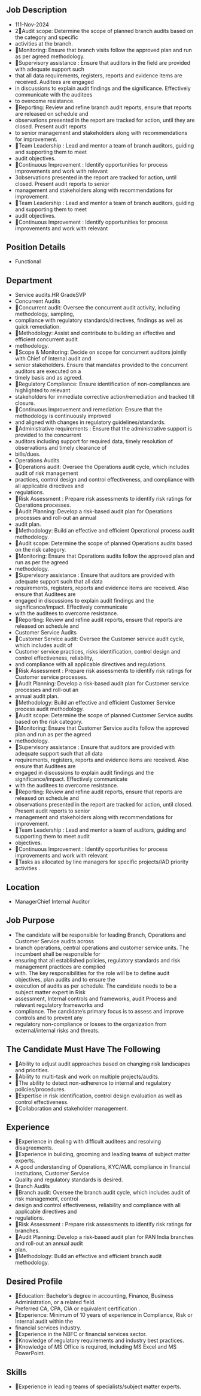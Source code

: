 # 

## Job Description

* 111-Nov-2024
* 2Audit scope: Determine the scope of planned branch audits based on the category and specific
* activities at the branch.
* Monitoring: Ensure that branch visits follow the approved plan and run as per agreed methodology.
* Supervisory assistance : Ensure that auditors in the field are provided with adequate support such
* that all data requirements, registers, reports and evidence items are received. Auditees are engaged
* in discussions to explain audit findings and the significance. Effectively communicate with the auditees
* to overcome resistance.
* Reporting: Review and refine branch audit reports, ensure that reports are released on schedule and
* observations presented in the report are tracked for action, until they are closed. Present audit reports
* to senior management and stakeholders along with recommendations for improvement.
* Team Leadership : Lead and mentor a team of branch auditors, guiding and supporting them to meet
* audit objectives.
* Continuous Improvement : Identify opportunities for process improvements and work with relevant
* 3observations presented in the report are tracked for action, until closed. Present audit reports to senior
* management and stakeholders along with recommendations for improvement.
* Team Leadership : Lead and mentor a team of branch auditors, guiding and supporting them to meet
* audit objectives.
* Continuous Improvement : Identify opportunities for process improvements and work with relevant

## Position Details

* Functional

## Department

* Service audits.HR GradeSVP
* Concurrent Audits
* Concurrent  audit:  Oversee  the  concurrent  audit  activity,  including  methodology,  sampling,
* compliance with regulatory standards/directives, findings as well as quick remediation.
* Methodology: Assist  and  contribute  to  building  an  effective  and  efficient  concurrent  audit
* methodology.
* Scope & Monitoring:  Decide on scope for concurrent auditors jointly with Chief of Internal audit and
* senior stakeholders. Ensure that mandates provided to the concurrent auditors are executed on a
* timely basis and as agreed.
* Regulatory  Compliance:  Ensure  identification  of  non-compliances  are  highlighted  to  relevant
* stakeholders for immediate corrective action/remediation and tracked till closure.
* Continuous Improvement and remediation:  Ensure that the methodology is continuously improved
* and aligned with changes in regulatory guidelines/standards.
* Administrative requirements : Ensure that the administrative support is provided to the concurrent
* auditors including support for required data, timely resolution of observations and timely clearance of
* bills/dues.
* Operations Audits
* Operations audit:  Oversee the Operations audit cycle, which includes audit of risk management
* practices, control design and control effectiveness, and compliance with all applicable directives and
* regulations.
* Risk Assessment : Prepare risk assessments to identify risk ratings for Operations processes.
* Audit Planning: Develop a risk-based audit plan for Operations processes and roll-out an annual
* audit plan.
* Methodology: Build an effective and efficient Operational process audit methodology.
* Audit scope: Determine the scope of planned Operations audits based on the risk category.
* Monitoring: Ensure that Operations audits follow the approved plan and run as per the agreed
* methodology.
* Supervisory assistance : Ensure that auditors are provided with adequate support such that all data
* requirements, registers, reports and evidence items are received. Also ensure that Auditees are
* engaged in discussions to explain audit findings and the significance/impact. Effectively communicate
* with the auditees to overcome resistance.
* Reporting: Review and refine audit reports, ensure that reports are released on schedule and
* Customer Service Audits
* Customer  Service  audit:  Oversee  the  Customer  service  audit  cycle,  which  includes  audit  of
* Customer service practices, risks identification, control design and control effectiveness, reliability,
* and compliance with all applicable directives and regulations.
* Risk Assessment : Prepare risk assessments to identify risk ratings for Customer service processes.
* Audit Planning: Develop a risk-based audit plan for Customer service processes and roll-out an
* annual audit plan.
* Methodology: Build an effective and efficient Customer Service process audit methodology.
* Audit scope: Determine the scope of planned Customer Service audits based on the risk category.
* Monitoring: Ensure that Customer Service audits follow the approved plan and run as per the agreed
* methodology.
* Supervisory assistance : Ensure that auditors are provided with adequate support such that all data
* requirements, registers, reports and evidence items are received. Also ensure that Auditees are
* engaged in discussions to explain audit findings and the significance/impact. Effectively communicate
* with the auditees to overcome resistance.
* Reporting: Review and refine audit reports, ensure that reports are released on schedule and
* observations presented in the report are tracked for action, until closed. Present audit reports to senior
* management and stakeholders along with recommendations for improvement.
* Team Leadership : Lead and mentor a team of auditors, guiding and supporting them to meet audit
* objectives.
* Continuous Improvement : Identify opportunities for process improvements and work with relevant
* Tasks as allocated by line managers for specific projects/IAD priority activities .

## Location

* ManagerChief Internal Auditor

## Job Purpose

* The candidate will be responsible for leading Branch, Operations and Customer Service audits across
* branch operations, central operations and customer service units. The incumbent shall be responsible for
* ensuring that all established policies, regulatory standards and risk management practices are complied
* with. The key responsibilities for the role will be to define audit objectives, plan audits and to ensure the
* execution of audits as per schedule. The candidate needs to be a subject matter expert in Risk
* assessment, Internal controls and frameworks, audit Process and relevant regulatory frameworks and
* compliance. The candidate’s primary focus is to assess and improve controls and to prevent any
* regulatory non-compliance or losses to the organization from external/internal risks and threats.

## The Candidate Must Have The Following

* Ability to adjust audit approaches based on changing risk landscapes and priorities.
* Ability to multi-task and work on multiple projects/audits.
* The ability to detect non-adherence to internal and regulatory policies/procedures.
* Expertise in risk identification, control design evaluation as well as control effectiveness.
* Collaboration and stakeholder management.

## Experience

* Experience in dealing with difficult auditees and resolving disagreements.
* Experience in building, grooming and leading teams of subject matter experts.
* A good understanding of Operations, KYC/AML compliance in financial institutions, Customer Service
* Quality and regulatory standards is desired.
* Branch Audits
* Branch audit: Oversee the branch audit cycle, which includes audit of risk management, control
* design  and  control  effectiveness,  reliability  and  compliance  with  all  applicable  directives  and
* regulations.
* Risk Assessment : Prepare risk assessments to identify risk ratings for branches.
* Audit Planning: Develop a risk-based audit plan for PAN India branches and roll-out an annual audit
* plan.
* Methodology: Build an effective and efficient branch audit methodology.

## Desired Profile

* Education: Bachelor’s degree in accounting, Finance, Business Administration, or a related field.
* Preferred CA, CPA, CIA or equivalent certification .
* Experience: Minimum of 10 years of experience in Compliance, Risk or Internal audit within the
* financial services industry.
* Experience in the NBFC or financial services sector.
* Knowledge of regulatory requirements and industry best practices.
* Knowledge of MS Office is required, including MS Excel and MS PowerPoint.

## Skills

* Experience in leading teams of specialists/subject matter experts.
